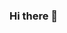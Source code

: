### Hi there 👋

<!--
**BrendaLoznik/BrendaLoznik** is a ✨ _special_ ✨ repository because its `README.md` (this file) appears on your GitHub profile.

Here are some ideas to get you started:

- 🔭 I’m currently working on projects to gain experience with machine learning
- 🌱 I’m currently learning Python, SQL, Azure Cloud computing and ML
- 💬 Ask me about how I got started with ML
- 📫 How to reach me: https://www.linkedin.com/in/brendaloznik/
- ⚡ Fun fact: I love travelling around Africa
-->
